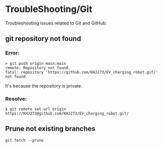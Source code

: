 # TroubleShooting/Git
Troubleshooting issues related to Git and GitHub.

## git repository not found
### Error:
```
> git push origin main:main
remote: Repository not found.
fatal: repository 'https://github.com/KHJ273/EV_charging_robot.git/' not found
```
It's because the repository is private.    
### Resolve:
```
$ git remote set-url origin https://KHJ273@github.com/KHJ273/EV_charging_robot.git/
```

## Prune not existing branches
```
git fetch --prune
```
